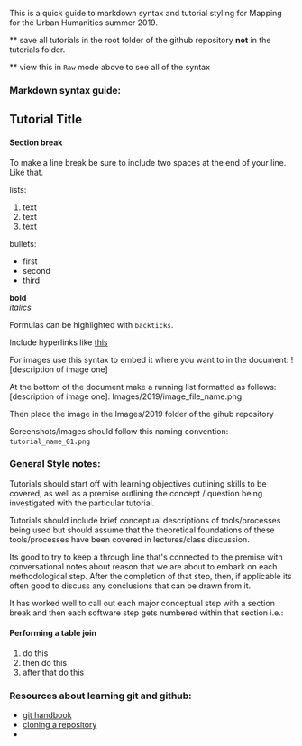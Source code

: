 This is a quick guide to markdown syntax and tutorial styling for Mapping for the Urban Humanities summer 2019.

** save all tutorials in the root folder of the github repository **not** in the tutorials folder.

** view this in `Raw` mode above to see all of the syntax

### Markdown syntax guide:

## Tutorial Title

#### Section break  

To make a line break be sure to include two spaces at the end of your line.
Like that.  

lists:
1. text
2. text
3. text

bullets:
- first
- second
- third

**bold**  
*italics*  
    
Formulas can be highlighted with `backticks`.

Include hyperlinks like [this](https://data.cityofnewyork.us)

For images use this syntax to embed it where you want to in the document:
![description of image one]

At the bottom of the document make a running list formatted as follows:
[description of image one]: Images/2019/image_file_name.png

Then place the image in the Images/2019 folder of the gihub repository

Screenshots/images should follow this naming convention: `tutorial_name_01.png`

### General Style notes:
Tutorials should start off with learning objectives outlining skills to be covered, as well as a premise outlining the concept / question being investigated with the particular tutorial.

Tutorials should include brief conceptual descriptions of tools/processes being used but should assume that the theoretical foundations of these tools/processes have been covered in lectures/class discussion.

Its good to try to keep a through line that's connected to the premise with conversational notes about reason that we are about to embark on each methodological step. After the completion of that step, then, if applicable its often good to discuss any conclusions that can be drawn from it.

It has worked well to call out each major conceptual step with a section break and then each software step gets numbered within that section
i.e.:
#### Performing a table join
1. do this
2. then do this
3. after that do this



### Resources about learning git and github:
- [git handbook](https://guides.github.com/introduction/git-handbook/)
- [cloning a repository](https://help.github.com/en/articles/cloning-a-repository)
-
